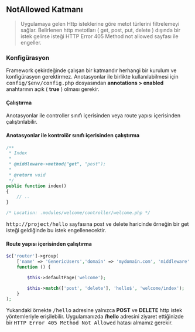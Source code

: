 
## NotAllowed Katmanı

> Uygulamaya gelen Http isteklerine göre metot türlerini filtrelemeyi sağlar. Belirlenen http metotları ( get, post, put, delete ) dışında bir istek gelirse isteği HTTP Error 405 Method not allowed sayfası ile engeller.

### Konfigürasyon

Framework çekirdeğinde çalışan bir katmandır herhangi bir kurulum ve konfigürasyon gerektirmez. Anotasyonlar ile birlikte kullanılabilmesi için <kbd>config/$env/config.php</kbd> dosyasından <b>annotations > enabled</b> anahtarının açık ( <b>true</b> ) olması gerekir.

#### Çalıştırma

Anotasyonlar ile controller sınıfı içerisinden veya route yapısı içerisinden çalıştırılabilir.

#### Anotasyonlar ile kontrolör sınıfı içerisinden çalıştırma

```php
/**
 * Index
 *
 * @middleware->method("get", "post");
 * 
 * @return void
 */
public function index()
{
    // ..
}

/* Location: .modules/welcome/controller/welcome.php */
```

<kbd>http://project/hello</kbd> sayfasına post ve delete haricinde örneğin bir get isteği geldiğinde bu istek engellenecektir.

#### Route yapısı içerisinden çalıştırma

```php
$c['router']->group(
    ['name' => 'GenericUsers','domain' => 'mydomain.com', 'middleware' => array()],
    function () {

        $this->defaultPage('welcome');

        $this->match(['post', 'delete'], 'hello$', 'welcome/index');
    }
);
```

Yukarıdaki örnekte <kbd>/hello</kbd> adresine yalnızca <b>POST</b> ve <b>DELETE</b> http istek yöntemleriyle erişilebilir. Uygulamanızda <b>/hello</b> adresini ziyaret ettiğinizde bir <kbd>HTTP Error 405 Method Not Allowed</kbd> hatası almamız gerekir.